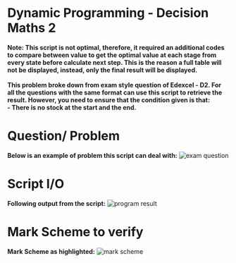 # Dynamic Programming - Decision Maths 2
**Note: This script is not optimal, therefore, it required an additional codes to compare between value to get the optimal value at each stage from every state before calculate next step. This is the reason a full table will not be displayed, instead, only the final result will be displayed.**</br></br>
**This problem broke down from exam style question of Edexcel - D2. For all the questions with the same format can use this script to retrieve the result. However, you need to ensure that the condition given is that:**</br>
**- There is no stock at the start and the end.**</br>
# Question/ Problem
**Below is an example of problem this script can deal with:**
![exam question](https://user-images.githubusercontent.com/80685605/152623955-d1ca8e4c-f0a8-483a-8843-96cc888d86cd.png)
# Script I/O
**Following output from the script:**
![program result](https://user-images.githubusercontent.com/80685605/152624110-0c6d297b-31a4-4718-9ddb-ce9308f10084.png)
# Mark Scheme to verify
**Mark Scheme as highlighted:**
![mark scheme](https://user-images.githubusercontent.com/80685605/152624114-eaee1cd4-73c6-44c0-be18-f9371e6adbc7.png)
